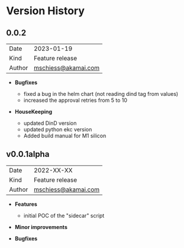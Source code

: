 # Version History
## 0.0.2
|||
|---|---|
|Date|2023-01-19
|Kind| Feature release
|Author| mschiess@akamai.com
- **Bugfixes**
  - fixed a bug in the helm chart (not reading dind tag from values)
  - increased the approval retries from 5 to 10

- **HouseKeeping**
  - updated DinD version
  - updated python ekc version
  - Added build manual for M1 silicon

## v0.0.1alpha
|||
|---|---|
|Date|2022-XX-XX
|Kind| Feature release
|Author| mschiess@akamai.com
- **Features**
  - initial POC of the "sidecar" script
  
- **Minor improvements**

- **Bugfixes**